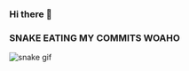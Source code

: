 ### Hi there 👋

<!--
**SANYAMCHAUDHARY22/SANYAMCHAUDHARY22** is a ✨ _special_ ✨ repository because its `README.md` (this file) appears on your GitHub profile.

Here are some ideas to get you started:

- 🔭 I’m currently working on ...
- 🌱 I’m currently learning ...
- 👯 I’m looking to collaborate on ...
- 🤔 I’m looking for help with ...
- 💬 Ask me about ...
- 📫 How to reach me: ...
- 😄 Pronouns: ...
- ⚡ Fun fact: ...
-->

### SNAKE EATING MY COMMITS WOAHO
![snake gif](https://github.com/SANYAMCHAUDHARY22/SANYAMCHAUDHARY22/blob/output/github-contribution-grid-snake.gif)
